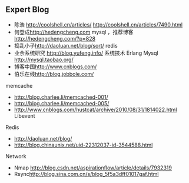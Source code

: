 ## Expert Blog

- 陈浩 <http://coolshell.cn/articles/> <http://coolshell.cn/articles/7490.html>
- 何登成<http://hedengcheng.com> mysql ，推荐博客 <http://hedengcheng.com/?p=828>
- 捣乱小子<http://daoluan.net/blog/sort/>  redis
- 业余系统研究 <http://blog.yufeng.info/>  系统技术 Erlang Mysql <http://mysql.taobao.org/>
- 博客中国<http://www.cnblogs.com/> 
- 伯乐在线<http://blog.jobbole.com/>
 

memcache 
  - <http://blog.charlee.li/memcached-001/> 
  - <http://blog.charlee.li/memcached-005/>
  - <http://www.cnblogs.com/hustcat/archive/2010/08/31/1814022.html> Libevent 
  
Redis
  - <http://daoluan.net/blog/>
  - <http://blog.chinaunix.net/uid-22312037-id-3544588.html>

Network
 - Nmap <http://blog.csdn.net/aspirationflow/article/details/7932319>
 - Rsync<http://blog.sina.com.cn/s/blog_5f5a3dff01017gaf.html>

